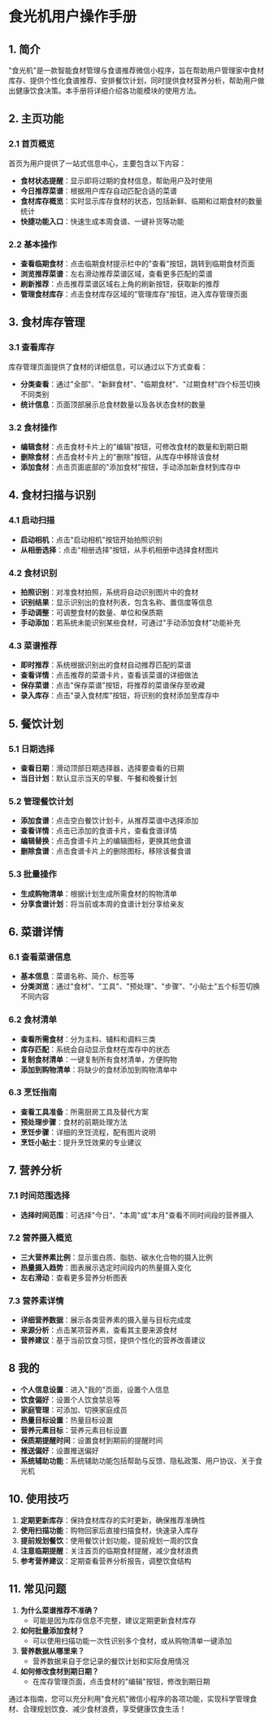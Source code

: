 # 食光机用户操作手册

## 1. 简介

"食光机"是一款智能食材管理与食谱推荐微信小程序，旨在帮助用户管理家中食材库存、提供个性化食谱推荐、安排餐饮计划，同时提供食材营养分析，帮助用户做出健康饮食决策。本手册将详细介绍各功能模块的使用方法。

## 2. 主页功能

### 2.1 首页概览

首页为用户提供了一站式信息中心，主要包含以下内容：

- **食材状态提醒**：显示即将过期的食材信息，帮助用户及时使用
- **今日推荐菜谱**：根据用户库存自动匹配合适的菜谱
- **食材库存概览**：实时显示库存食材的状态，包括新鲜、临期和过期食材的数量统计
- **快捷功能入口**：快速生成本周食谱、一键补货等功能

### 2.2 基本操作

- **查看临期食材**：点击临期食材提示栏中的"查看"按钮，跳转到临期食材页面
- **浏览推荐菜谱**：左右滑动推荐菜谱区域，查看更多匹配的菜谱
- **刷新推荐**：点击推荐菜谱区域右上角的刷新按钮，获取新的推荐
- **管理食材库存**：点击食材库存区域的"管理库存"按钮，进入库存管理页面

## 3. 食材库存管理

### 3.1 查看库存

库存管理页面提供了食材的详细信息，可以通过以下方式查看：

- **分类查看**：通过"全部"、"新鲜食材"、"临期食材"、"过期食材"四个标签切换不同类别
- **统计信息**：页面顶部展示总食材数量以及各状态食材的数量

### 3.2 食材操作

- **编辑食材**：点击食材卡片上的"编辑"按钮，可修改食材的数量和到期日期
- **删除食材**：点击食材卡片上的"删除"按钮，从库存中移除该食材
- **添加食材**：点击页面底部的"添加食材"按钮，手动添加新食材到库存中

## 4. 食材扫描与识别

### 4.1 启动扫描

- **启动相机**：点击"启动相机"按钮开始拍照识别
- **从相册选择**：点击"相册选择"按钮，从手机相册中选择食材图片

### 4.2 食材识别

- **拍照识别**：对准食材拍照，系统将自动识别图片中的食材
- **识别结果**：显示识别出的食材列表，包含名称、置信度等信息
- **手动调整**：可调整食材的数量、单位和保质期
- **手动添加**：若系统未能识别某些食材，可通过"手动添加食材"功能补充

### 4.3 菜谱推荐

- **即时推荐**：系统根据识别出的食材自动推荐匹配的菜谱
- **查看详情**：点击推荐的菜谱卡片，查看该菜谱的详细做法
- **保存菜谱**：点击"保存菜谱"按钮，将推荐的菜谱保存至收藏
- **录入库存**：点击"录入食材库"按钮，将识别的食材添加至库存中

## 5. 餐饮计划

### 5.1 日期选择

- **查看日期**：滑动顶部日期选择器，选择要查看的日期
- **当日计划**：默认显示当天的早餐、午餐和晚餐计划

### 5.2 管理餐饮计划

- **添加食谱**：点击空白餐饮计划卡，从推荐菜谱中选择添加
- **查看详情**：点击已添加的食谱卡片，查看食谱详情
- **编辑替换**：点击食谱卡片上的编辑图标，更换其他食谱
- **删除食谱**：点击食谱卡片上的删除图标，移除该餐食谱

### 5.3 批量操作

- **生成购物清单**：根据计划生成所需食材的购物清单
- **分享食谱计划**：将当前或本周的食谱计划分享给亲友

## 6. 菜谱详情

### 6.1 查看菜谱信息

- **基本信息**：菜谱名称、简介、标签等
- **分类浏览**：通过"食材"、"工具"、"预处理"、"步骤"、"小贴士"五个标签切换不同内容

### 6.2 食材清单

- **查看所需食材**：分为主料、辅料和调料三类
- **库存匹配**：系统会自动显示食材在库存中的状态
- **复制食材清单**：一键复制所有食材清单，方便购物
- **添加到购物清单**：将缺少的食材添加到购物清单中

### 6.3 烹饪指南

- **查看工具准备**：所需厨房工具及替代方案
- **预处理步骤**：食材的前期处理方法
- **烹饪步骤**：详细的烹饪流程，配有图片说明
- **烹饪小贴士**：提升烹饪效果的专业建议

## 7. 营养分析

### 7.1 时间范围选择

- **选择时间范围**：可选择"今日"、"本周"或"本月"查看不同时间段的营养摄入

### 7.2 营养摄入概览

- **三大营养素比例**：显示蛋白质、脂肪、碳水化合物的摄入比例
- **热量摄入趋势**：图表展示选定时间段内的热量摄入变化
- **左右滑动**：查看更多营养分析图表

### 7.3 营养素详情

- **详细营养数据**：展示各类营养素的摄入量与目标完成度
- **来源分析**：点击某项营养素，查看其主要来源食材
- **营养建议**：基于当前饮食习惯，提供个性化的营养改善建议


## 8 我的

- **个人信息设置**：进入"我的"页面，设置个人信息
- **饮食偏好**：设置个人饮食禁忌等
- **家庭管理**：可添加、切换家庭成员
- **热量目标设置**：热量目标设置
- **营养元素目标**：营养元素目标设置
- **保质期提醒时间**：设置食材到期前的提醒时间
- **推送偏好**：设置推送偏好
- **系统辅助功能**：系统辅助功能包括帮助与反馈、隐私政策、用户协议、关于食光机




## 10. 使用技巧

1. **定期更新库存**：保持食材库存的实时更新，确保推荐准确性
2. **使用扫描功能**：购物回家后直接扫描食材，快速录入库存
3. **提前规划餐饮**：使用餐饮计划功能，提前规划一周的饮食
4. **注意临期提醒**：关注首页的临期食材提醒，减少食材浪费
5. **参考营养建议**：定期查看营养分析报告，调整饮食结构

## 11. 常见问题

1. **为什么菜谱推荐不准确？**
   - 可能是因为库存信息不完整，建议定期更新食材库存
2. **如何批量添加食材？**
   - 可以使用扫描功能一次性识别多个食材，或从购物清单一键添加
3. **营养数据从哪里来？**
   - 营养数据来自于您记录的餐饮计划和实际食用情况
4. **如何修改食材到期日期？**
   - 在库存管理页面，点击食材的"编辑"按钮，修改到期日期

通过本指南，您可以充分利用"食光机"微信小程序的各项功能，实现科学管理食材、合理规划饮食、减少食材浪费，享受健康饮食生活！
